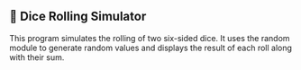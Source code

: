## 🎲 Dice Rolling Simulator
This program simulates the rolling of two six-sided dice. 
It uses the random module to generate random values and displays the result of each roll along with their sum.
